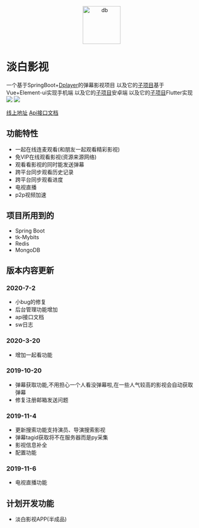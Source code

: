 <p align="center">
<img src="http://img.p00q.cn:222/2019/10/25/b8fc388600d73.ico" alt="db" width="100">
</p>

# 淡白影视

一个基于SpringBoot+[Dplayer](https://github.com/MoePlayer/DPlayer)的弹幕影视项目
以及它的[子项目](https://github.com/danbai225/dbyswebapp)基于Vue+Element-ui实现手机端
以及它的[子项目](https://github.com/danbai225/dbysapp)安卓端
以及它的[子项目](https://github.com/danbai225/dbys_flutter)Flutter实现
![](https://img.shields.io/badge/%E7%89%88%E6%9C%AC-1.1.1-blue)
![](https://img.shields.io/badge/完善维护-brightgreen)

[线上地址](https://dbys.vip)
[Api接口文档](https://dbys.vip/swagger-ui.html)

## 功能特性

+ 一起在线连麦观看(和朋友一起观看精彩影视)
+ 免VIP在线观看影视(资源来源网络)
+ 观看看影视的同时能发送弹幕
+ 跨平台同步观看历史记录
+ 跨平台同步观看进度
+ 电视直播
+ p2p视频加速

## 项目所用到的

+ Spring Boot
+ tk-Mybits
+ Redis
+ MongoDB

## 版本内容更新

### 2020-7-2

+ 小bug的修复
+ 后台管理功能增加
+ api接口文档
+ sw日志

### 2020-3-20

+ 增加一起看功能

### 2019-10-20

+ 弹幕获取功能,不用担心一个人看没弹幕啦,在一些人气较高的影视会自动获取弹幕
+ 修复注册邮箱发送问题

### 2019-11-4

+ 更新搜索功能支持演员、导演搜索影视
+ 弹幕tagid获取将不在服务器而是py采集
+ 影视信息补全
+ 配置功能

### 2019-11-6

+ 电视直播功能

## 计划开发功能

+ 淡白影视APP(半成品)
